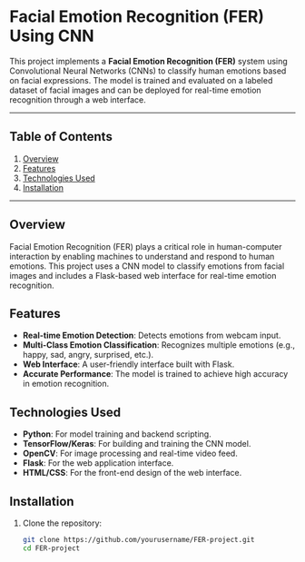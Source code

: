 # Facial Emotion Recognition (FER) Using CNN

This project implements a **Facial Emotion Recognition (FER)** system using Convolutional Neural Networks (CNNs) to classify human emotions based on facial expressions. The model is trained and evaluated on a labeled dataset of facial images and can be deployed for real-time emotion recognition through a web interface.

---

## Table of Contents

1. [Overview](#overview)
2. [Features](#features)
3. [Technologies Used](#technologies-used)
4. [Installation](#installation)
---

## Overview

Facial Emotion Recognition (FER) plays a critical role in human-computer interaction by enabling machines to understand and respond to human emotions. This project uses a CNN model to classify emotions from facial images and includes a Flask-based web interface for real-time emotion recognition.

## Features

- **Real-time Emotion Detection**: Detects emotions from webcam input.
- **Multi-Class Emotion Classification**: Recognizes multiple emotions (e.g., happy, sad, angry, surprised, etc.).
- **Web Interface**: A user-friendly interface built with Flask.
- **Accurate Performance**: The model is trained to achieve high accuracy in emotion recognition.

## Technologies Used

- **Python**: For model training and backend scripting.
- **TensorFlow/Keras**: For building and training the CNN model.
- **OpenCV**: For image processing and real-time video feed.
- **Flask**: For the web application interface.
- **HTML/CSS**: For the front-end design of the web interface.

## Installation

1. Clone the repository:
   ```bash
   git clone https://github.com/yourusername/FER-project.git
   cd FER-project
